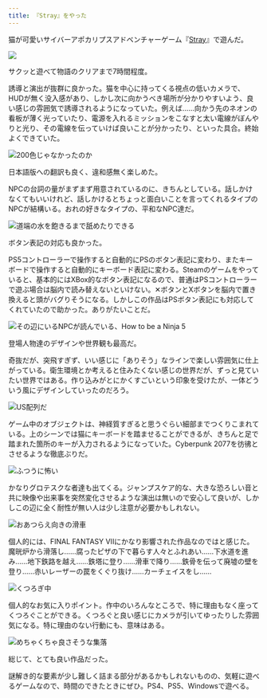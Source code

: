```yaml
---
title: 『Stray』をやった
---
```

猫が可愛いサイバーアポカリプスアドベンチャーゲーム『[Stray](https://store.steampowered.com/app/1332010/Stray/?l=japanese)』で遊んだ。

![](https://lh3.googleusercontent.com/XwsNqUahQkCQvjuknycETX0raufo1LofqJxlw5ZS0xqBFDjTsIH3FtI_rApSGEKvhwfdo4WAeRjWxSoHc1CYWqEl4Ibt9C2pV0xNs8pJ-fn81S7TcNxWJY2ipZra_sRQUAUs5Fc5kAO8QJHSfYfLMkk)

サクッと遊べて物語のクリアまで7時間程度。

誘導と演出が抜群に良かった。猫を中心に持ってくる視点の低いカメラで、HUDが無く没入感があり、しかし次に向かうべき場所が分かりやすいよう、良い感じの雰囲気で誘導されるようになっていた。例えば……向かう先のネオンの看板が薄く光っていたり、電源を入れるミッションをこなすと太い電線がぼんやりと光り、その電線を伝っていけば良いことが分かったり、といった具合。終始よくできていた。

![](https://lh6.googleusercontent.com/QemsnNPflrUhlpsgS6HR_bXVfyVbUDycgS6_QXitbaPhCil_PnDFdEsG7Q5cA26Yz2E0AuqB839b38cdnL3B8sYrONiGEsAZV5rcoR-Esp6JAqa2cUc272M9vJEH69vtIeJoa6e1ObsafkQORqcsDqM "200色じゃなかったのか")

日本語版への翻訳も良く、違和感無く楽しめた。

NPCの台詞の量がまずまず用意されているのに、きちんとしている。話しかけなくてもいいけれど、話しかけるとちょっと面白いことを言ってくれるタイプのNPCが結構いる。おれの好きなタイプの、平和なNPC達だ。

![](https://lh4.googleusercontent.com/JSNxES1WXBbAtrcNRUhzdnQrQX2BXTenMk6u1xANmUpbVMBPcRj9ZOUGiWf1i6UH9TefNDTBpcQxBbBywXxB1wWtpqMpQC28r7fHkk2t1aSsP_cuH0f_54cMbh69ND99m-kWWA69Q8bQoiIq-USEC8k "道端の水を飽きるまで舐めたりできる")

ボタン表記の対応も良かった。

PS5コントローラーで操作すると自動的にPSのボタン表記に変わり、またキーボードで操作すると自動的にキーボード表記に変わる。Steamのゲームをやっていると、基本的にはXBox的なボタン表記になるので、普通はPSコントローラーで遊ぶ場合は脳内で読み替えないといけない。✕ボタンとXボタンを脳内で置き換えると頭がバグりそうになる。しかしこの作品はPSボタン表記にも対応してくれていたので助かった。ありがたいことだ。

![](https://lh3.googleusercontent.com/bZT3HwW2bQKOeHs28smE4f7Bl9MkJug1nkzmiy5AbAZBUGjFQbmedGTb_T3xp_tfaDF5p3mKo509xE_B4d_bXixCdGASfI1ayCQBSnyJqOB909Ym18SHNVVakC1TQTuSUPYfQR7Sj6fLdZgMTzQgJ7U "その辺にいるNPCが読んでいる、How to be a Ninja 5")

登場人物達のデザインや世界観も最高だ。

奇抜だが、突飛すぎず、いい感じに「ありそう」なラインで楽しい雰囲気に仕上がっている。衛生環境とか考えると住みたくない感じの世界だが、ずっと見ていたい世界ではある。作り込みがとにかくすごいという印象を受けたが、一体どういう風にデザインしていったのだろう。

![](https://lh5.googleusercontent.com/5QOBiXPnFXLI-I4PuortgDgXSsRbShgDF0s8j6sIceDcLMjhQMVn7OA7Qtw-cWmhpUs6cfuhx8x9PHAR73TEWXdIukAQ19WrLE9uimMBh8Ecc-Z_0dyhCO9Z9KcVfMlnphY9TXzoxiGv6_tZ3bC3T8g "US配列だ")

ゲーム中のオブジェクトは、神経質すぎると思うぐらい細部までつくりこまれている。上のシーンでは猫にキーボードを踏ませることができるが、きちんと足で踏まれた箇所のキーが入力されるようになっていた。Cyberpunk 2077を彷彿とさせるような徹底ぶりだ。

![](https://lh6.googleusercontent.com/L0cdLeu9Ct9XkkfGtLZma52JcaVVOepXs-VAeLgqtD7iv6_nLFVV8WLVxHtkS0Wj78tBkz4iQdl-UHN1N4UoUFq73YO3u_rON0F0V04rrUCwJuLkUFMGb63YtqPI9bsNVBQNItYT-INAuzCfvm_wIQw "ふつうに怖い")

かなりグロテスクな者達も出てくる。ジャンプスケア的な、大きな恐ろしい音と共に映像や出来事を突然変化させるような演出は無いので安心して良いが、しかしこの辺に全く耐性が無い人は少し注意が必要かもしれない。

![](https://lh4.googleusercontent.com/goA31UZ1vb4sd1I07PHTXuT1O8-pMpWT8gamb8a_PVw-xVSriyjRcmjiNicMa7-8K1A7K3MUERM_aYnUuyGLZZhAIYpfUq5Ofr3n4_gtBJu0j_Le74N1B8uzvp_QmbgwHLUWceKGt24VtiJQlFuVaGk "おあつらえ向きの滑車")

個人的には、FINAL FANTASY VIIにかなり影響された作品なのではと感じた。魔晄炉から滑落し……腐ったピザの下で暮らす人々とふれあい……下水道を進み……地下鉄路を越え……鉄塔に登り……滑車で降り……鉄骨を伝って廃墟の壁を登り……赤いレーザーの罠をくぐり抜け……カーチェイスをし……

![](https://lh4.googleusercontent.com/WQ4x4zpJ0uTNh8buxsF1OmIlN9Yifh5utg-7jdMGQllYBJPQcc5mEGbyLU8L2lOIqKYQiFS16nTA33girFyOUjCTv3s4f2MtoHLI377WpUhoo6njwhrxCNoGmqegUJbx2HrKM_FnmieLa4MwraRC_tw "くつろぎ中")

個人的なお気に入りポイント。作中のいろんなところで、特に理由もなく座ってくつろぐことができる。くつろぐと良い感じにカメラが引いてゆったりした雰囲気になる。特に理由のない行動にも、意味はある。

![](https://lh5.googleusercontent.com/tNMPqnya5RPDSKUx4_LRYiGlZYtg6L1pt5ZoJrZeUcfFUmlNWPuuar6dkS0wJtLGfHArioh0r4b6_0axQfbSmAUf_l2H0qqt2y_wGos3SUZNbF_0_NT1ior8u8_FgOTUzLMa3rNKiDvumAYl4xkPwpY "めちゃくちゃ良さそうな集落")

総じて、とても良い作品だった。

謎解き的な要素が少し難しく詰まる部分があるかもしれないものの、気軽に遊べるゲームなので、時間のできたときにぜひ。PS4、PS5、Windowsで遊べる。
